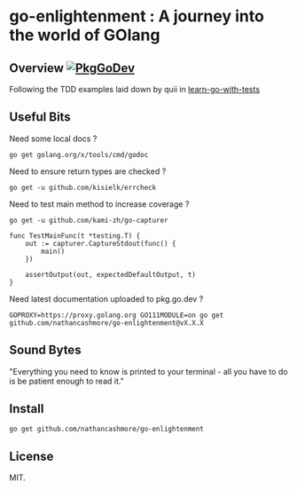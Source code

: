 # go-enlightenment : A journey into the world of GOlang

## Overview [![PkgGoDev](https://pkg.go.dev/badge/mod/github.com/nathancashmore/go-enlightenment)](https://pkg.go.dev/mod/github.com/nathancashmore/go-enlightenment)

Following the TDD examples laid down by quii in [learn-go-with-tests](https://github.com/quii/learn-go-with-tests)

## Useful Bits
Need some local docs ?

```go get golang.org/x/tools/cmd/godoc```

Need to ensure return types are checked ?

```go get -u github.com/kisielk/errcheck```

Need to test main method to increase coverage ?

```go get -u github.com/kami-zh/go-capturer```

```
func TestMainFunc(t *testing.T) {
	out := capturer.CaptureStdout(func() {
		main()
	})

	assertOutput(out, expectedDefaultOutput, t)
}
```

Need latest documentation uploaded to pkg.go.dev ?

```
GOPROXY=https://proxy.golang.org GO111MODULE=on go get github.com/nathancashmore/go-enlightenment@vX.X.X
```

## Sound Bytes
"Everything you need to know is printed to your terminal - all you have to do is be patient enough to read it."

## Install

```
go get github.com/nathancashmore/go-enlightenment
```

## License

MIT.
